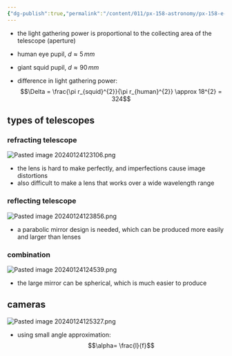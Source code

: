 ```yaml
---
{"dg-publish":true,"permalink":"/content/011/px-158-astronomy/px-158-e-telescopes/px-158-e1-introduction/","noteIcon":"1","created":"2025-08-27T13:14:04.993+01:00","updated":"2024-11-26T20:13:20.000+00:00"}
---
```


- the light gathering power is proportional to the collecting area of the telescope (aperture)

- human eye pupil, $d\approx5\,mm$
- giant squid pupil, $d\approx 90\,mm$
- difference in light gathering power: 
$$\Delta = \frac{\pi r_{squid}^{2}}{\pi r_{human}^{2}} \approx 18^{2} = 324$$
## types of telescopes
### refracting telescope
![Pasted image 20240124123106.png](/img/user/pics/Pasted%20image%2020240124123106.png)
- the lens is hard to make perfectly, and imperfections cause image distortions
- also difficult to make a lens that works over a wide wavelength range
### reflecting telescope
![Pasted image 20240124123856.png](/img/user/pics/Pasted%20image%2020240124123856.png)
- a parabolic mirror design is needed, which can be produced more easily and larger than lenses
### combination
![Pasted image 20240124124539.png](/img/user/pics/Pasted%20image%2020240124124539.png) 
- the large mirror can be spherical, which is much easier to produce
## cameras
![Pasted image 20240124125327.png](/img/user/pics/Pasted%20image%2020240124125327.png)
- using small angle approximation: 
$$\alpha= \frac{l}{f}$$
